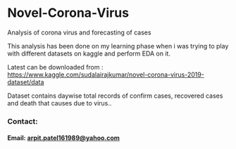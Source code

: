 # Novel-Corona-Virus
Analysis of corona virus and forecasting of cases

This analysis has been done on my learning phase when i was trying to play with different datasets on kaggle and perform EDA on it.

Latest can be downloaded from :
https://www.kaggle.com/sudalairajkumar/novel-corona-virus-2019-dataset/data

Dataset contains daywise total records of confirm cases, recovered cases and death that causes due to virus..

### Contact:

#### Email: arpit.patel161989@yahoo.com

